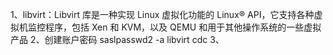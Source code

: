 1、libvirt：Libvirt 库是一种实现 Linux 虚拟化功能的 Linux® API，它支持各种虚拟机监控程序，包括 Xen 和 KVM，以及 QEMU 和用于其他操作系统的一些虚拟产品
2、创建账户密码
saslpasswd2 -a libvirt cdc
3、

